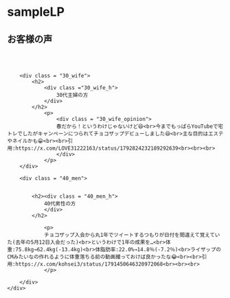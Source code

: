 # sampleLP

<section>
    <div class = "customer">
        <h1><div class = "customer_opinion">お客様の声</div>
        </h1>
        <br><br>

        <div class = "30_wife">
            <h2>
                <div class ="30_wife_h">
                    30代主婦の方
                </div>
            </h2>
                <p>
                    <div class = "30_wife_opinion">
                    春だから！というわけじゃないけど😆<br>今までもっぱらYouTubeで宅トレでしたがキャンペーンにつられてチョコザップデビューしました😆<br>主な目的はエステやネイルかも😁<br><br>引用:https://x.com/LOVE31222163/status/1792824232189292639<br><br><br>
                    </div>
                </p>
        </div>

        <div class = "40_men">


            <h2><div class = "40_men_h">
                40代男性の方
                </div>
            </h2>

                <p>
                チョコザップ入会から丸1年でツイートするつもりが日付を間違えて覚えていた(去年の5月12日入会だった)<br>というわけで1年の成果を…<br>体重:75.8kg→62.4kg(-13.4kg)<br>体脂肪率:22.0%→14.8％(-7.2％)<br>ライザップのCMみたいなの作れるように体重落ちる前の動画撮っておけば良かったな😂<br><br>引用:https://x.com/kohsei3/status/1791450646320972068<br><br><br>
                </p>  

        </div>
    </div>  
</section>